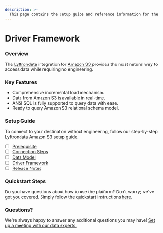 ```yaml
---
description: >-
  This page contains the setup guide and reference information for the Amazon S3 source connector.
---
```


# Driver Framework

### Overview

The [Lyftrondata](https://www.lyftrondata.com/) integration for [Amazon S3](https://www.lyftrondata.com/integration/amazon-s3/)[ ](https://www.lyftrondata.com/integration/amazon-s3/)provides the most natural way to access data while requiring no engineering.

### Key Features

* Comprehensive incremental load mechanism.
* Data from Amazon S3 is available in real-time.&#x20;
* ANSI SQL is fully supported to query data with ease.
* Ready to query Amazon S3 relational schema model.

### Setup Guide

To connect to your destination without engineering, follow our step-by-step Lyftrondata Amazon S3 setup guide.

* [ ] [Prerequisite](../../technology-analytics/amazon-s3/prerequisite.md)
* [ ] [Connection Steps](../../technology-analytics/amazon-s3/connection-steps.md)
* [ ] [Data Model](../../technology-analytics/amazon-s3/data-model/)
* [ ] [Driver Framework](../../technology-analytics/amazon-s3/driver-framework/)
* [ ] [Release Notes](../../technology-analytics/amazon-s3/release-notes.md)

### Quickstart Steps

Do you have questions about how to use the platform? Don't worry; we've got you covered. Simply follow the quickstart instructions [here](../../../quickstart-steps.md).

### Questions? <a href="#questions" id="questions"></a>

We're always happy to answer any additional questions you may have! [Set up a meeting with our data experts.](https://www.lyftrondata.com/book-a-meeting/)


